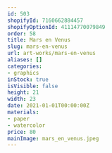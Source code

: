 ```yaml
---
id: 503
shopifyId: 7160662884457
shopifyOptionId: 41114770079849
order: 58
title: Mars en Venus
slug: mars-en-venus
url: art-works/mars-en-venus
aliases: []
categories:
- graphics
inStock: true
isVisible: false
height: 21
width: 23
date: 2021-01-01T00:00:00Z
materials:
- paper
- watercolor
price: 80
mainImage: mars_en_venus.jpeg
---
```

